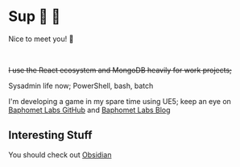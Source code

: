 # Sup 🤘 🦆 

Nice to meet you!&nbsp;👋 &nbsp;

<br/>

~~I use the React ecosystem and MongoDB heavily for work projects;~~

Sysadmin life now; PowerShell, bash, batch

I'm developing a game in my spare time using UE5; keep an eye on [Baphomet Labs GitHub](https://github.com/Baphomet-Labs) and [Baphomet Labs Blog](https://baphometlabs.com)


## Interesting Stuff

You should check out [Obsidian](https://obsidian.md/)


<br/>
